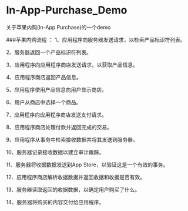 # In-App-Purchase_Demo
关于苹果内购(In-App Purchase)的一个demo


###苹果内购流程 ：
1、应用程序向服务器发送请求，以检索产品标识符列表。

2、服务器返回一个产品标识符列表。

3、应用程序向应用程序商店发送请求，以获取产品信息。

4、应用程序商店返回产品信息。

5、应用程序使用产品信息向用户显示商店。

6、用户从商店中选择一个商品。

7、应用程序向应用程序商店发送支付请求。

8、应用程序商店处理付款并返回完成的交易。

9、应用程序从事务中检索接收数据并将其发送到服务器。

10、服务器记录接收数据以建立审计跟踪。

11、服务器将收据数据发送到App Store，以验证这是一个有效的事务。

12、应用程序商店解析收据数据并返回收据和收据是否有效。

13、服务器读取返回的收据数据，以确定用户购买了什么。

14、服务器将购买的内容交付给应用程序。
